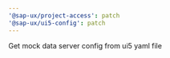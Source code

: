 ```yaml
---
'@sap-ux/project-access': patch
'@sap-ux/ui5-config': patch
---
```


Get mock data server config from ui5 yaml file
